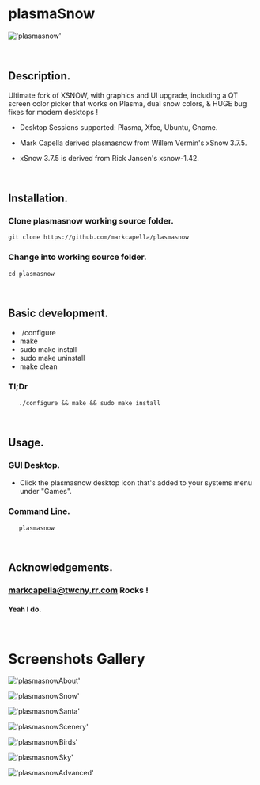 
# plasmaSnow

!['plasmasnow'](https://github.com/markcapella/plasmasnow/blob/main/assets/images/screenshot.png)

&nbsp;

## Description.

Ultimate fork of XSNOW, with graphics and UI upgrade, including
a QT screen color picker that works on Plasma, dual snow colors,
& HUGE bug fixes for modern desktops !

* Desktop Sessions supported: Plasma, Xfce, Ubuntu, Gnome.

* Mark Capella derived plasmasnow from
     Willem Vermin's xSnow 3.7.5.

* xSnow 3.7.5 is derived from
     Rick Jansen's xsnow-1.42.
  
&nbsp;

## Installation.

### Clone plasmasnow working source folder.

    git clone https://github.com/markcapella/plasmasnow

### Change into working source folder.

    cd plasmasnow
&nbsp;

## Basic development.
* ./configure
* make
* sudo make install
* sudo make uninstall
* make clean
&nbsp;

### Tl;Dr
       ./configure && make && sudo make install

&nbsp;

## Usage.

### GUI Desktop.
* Click the plasmasnow desktop icon that's added to your systems menu under "Games".

### Command Line.
       plasmasnow
&nbsp;

## Acknowledgements.

### markcapella@twcny.rr.com Rocks !

#### Yeah I do.
&nbsp;

# Screenshots Gallery

!['plasmasnowAbout'](https://github.com/markcapella/plasmasnow/blob/main/assets/images/plasmasnowAbout.png)
&nbsp;

!['plasmasnowSnow'](https://github.com/markcapella/plasmasnow/blob/main/assets/images/plasmasnowSnow.png)
&nbsp;

!['plasmasnowSanta'](https://github.com/markcapella/plasmasnow/blob/main/assets/images/plasmasnowSanta.png)
&nbsp;

!['plasmasnowScenery'](https://github.com/markcapella/plasmasnow/blob/main/assets/images/plasmasnowScenery.png)
&nbsp;

!['plasmasnowBirds'](https://github.com/markcapella/plasmasnow/blob/main/assets/images/plasmasnowBirds.png)
&nbsp;

!['plasmasnowSky'](https://github.com/markcapella/plasmasnow/blob/main/assets/images/plasmasnowSky.png)
&nbsp;

!['plasmasnowAdvanced'](https://github.com/markcapella/plasmasnow/blob/main/assets/images/plasmasnowAdvanced.png)
&nbsp;
